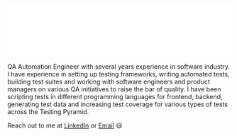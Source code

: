 ![](assets/main.svg)

QA Automation Engineer with several years experience in software industry. I have experience in setting up testing frameworks, writing automated tests, building test suites and working with software engineers and product managers on various QA initiatives to raise the bar of quality. I have been scripting tests in different programming languages for frontend, backend, generating test data and increasing test coverage for various types of tests across the Testing Pyramid.

Reach out to me at [LinkedIn](https://www.linkedin.com/in/mfurqandaud/) or [Email](mailto:furqandaud99@gmail.com) 😃
